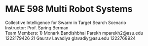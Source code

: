 <h1>MAE 598 Multi Robot Systems</h1>
Collective Intelligence for Swarm in Target Search Scenario <br>
Instructor: Prof. Spring Berman <br>
Team Members: 
1) Monark Bandishbhai Parekh 			mparekh2@asu.edu			1222179426
2) Gaurav Lavadiya 				glavadiy@asu.edu 			1222768924
